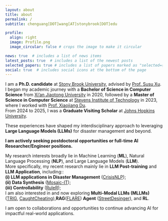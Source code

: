 ```yaml
---
layout: about
title: about
permalink: /
subtitle: chenguang[DOT]wang[AT]stonybrook[DOT]edu

profile:
  align: right
  image: Profile.png
  image_circular: false # crops the image to make it circular

news: true  # includes a list of news items
latest_posts: true  # includes a list of the newest posts
selected_papers: true # includes a list of papers marked as "selected={true}"
social: true  # includes social icons at the bottom of the page
---
```


I am a **Ph.D. candidate** at [Stony Brook University](https://www.stonybrook.edu/), advised by [Prof. Susu Xu](http://susu-xu.com).  
I began my academic journey with a **Bachelor of Science in Computer Science** from [Xi’an Jiaotong University](http://en.xjtu.edu.cn/) in 2020, followed by a **Master of Science in Computer Science** at [Stevens Institute of Technology](https://www.stevens.edu/) in 2023, where I worked with [Prof. Xiaojiang Du](https://www.stevens.edu/profile/xdu16).  
From 2024 to 2025, I was a **Graduate Visiting Scholar** at [Johns Hopkins University](https://www.jhu.edu/).  

These experiences have shaped my interdisciplinary approach to leveraging **Large Language Models (LLMs)** for disaster management and beyond.  

**I am actively seeking postdoctoral opportunities or full-time AI Researcher/Engineer positions.**  

My research interests broadly lie in Machine Learning (**ML**), Natural Language Processing (**NLP**), and Large Language Models (**LLM**).  
More specifically, my recent research mainly lie in **LLM Post-training** and **LLM Application**, including:: <br>
**(i) LLM applications in Disaster Management** ([CrisisNLP](https://www.sciencedirect.com/science/article/pii/S2212420924004424)); <br>
**(ii) Data Synthesis** ([Mosaic-IT](https://arxiv.org/abs/2405.13326)); <br>
**(iii) Controllability** ([RuleR](https://arxiv.org/abs/2406.15938)); <br>
I am also interested in and now exploring **Multi-Modal LLMs (MLLMs)** ([TRIG](https://arxiv.org/abs/2504.04974), [CaughtCheating](https://arxiv.org/abs/2507.00045)),**RAG**([FLARE](https://arxiv.org/abs/2502.17701)) **Agent** ([StreetDesinger](https://arxiv.org/abs/2507.00045)), and **RL**. 


I am open to collaborations and opportunities to continue advancing AI for impactful real-world applications.






